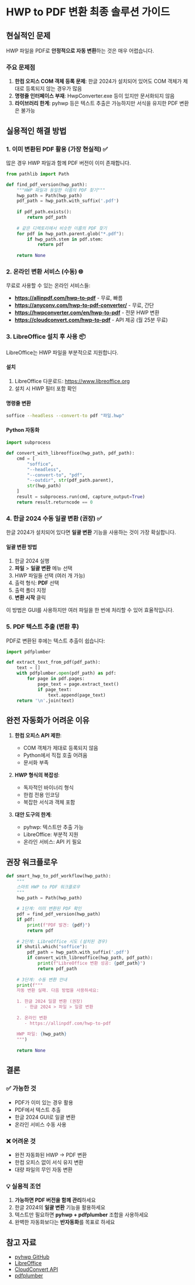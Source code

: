 # HWP to PDF 변환 최종 솔루션 가이드

## 현실적인 문제
HWP 파일을 PDF로 **안정적으로 자동 변환**하는 것은 매우 어렵습니다.

### 주요 문제점
1. **한컴 오피스 COM 객체 등록 문제**: 한글 2024가 설치되어 있어도 COM 객체가 제대로 등록되지 않는 경우가 많음
2. **명령줄 인터페이스 부재**: HwpConverter.exe 등이 있지만 문서화되지 않음
3. **라이브러리 한계**: pyhwp 등은 텍스트 추출은 가능하지만 서식을 유지한 PDF 변환은 불가능

## 실용적인 해결 방법

### 1. 이미 변환된 PDF 활용 (가장 현실적) ✅

많은 경우 HWP 파일과 함께 PDF 버전이 이미 존재합니다.

```python
from pathlib import Path

def find_pdf_version(hwp_path):
    """HWP 파일과 동일한 이름의 PDF 찾기"""
    hwp_path = Path(hwp_path)
    pdf_path = hwp_path.with_suffix('.pdf')
    
    if pdf_path.exists():
        return pdf_path
    
    # 같은 디렉토리에서 비슷한 이름의 PDF 찾기
    for pdf in hwp_path.parent.glob("*.pdf"):
        if hwp_path.stem in pdf.stem:
            return pdf
    
    return None
```

### 2. 온라인 변환 서비스 (수동) 🌐

무료로 사용할 수 있는 온라인 서비스들:

- **https://allinpdf.com/hwp-to-pdf** - 무료, 빠름
- **https://anyconv.com/hwp-to-pdf-converter/** - 무료, 간단
- **https://hwpconverter.com/en/hwp-to-pdf** - 전문 HWP 변환
- **https://cloudconvert.com/hwp-to-pdf** - API 제공 (월 25분 무료)

### 3. LibreOffice 설치 후 사용 📦

LibreOffice는 HWP 파일을 부분적으로 지원합니다.

#### 설치
1. LibreOffice 다운로드: https://www.libreoffice.org
2. 설치 시 HWP 필터 포함 확인

#### 명령줄 변환
```bash
soffice --headless --convert-to pdf "파일.hwp"
```

#### Python 자동화
```python
import subprocess

def convert_with_libreoffice(hwp_path, pdf_path):
    cmd = [
        "soffice",
        "--headless",
        "--convert-to", "pdf",
        "--outdir", str(pdf_path.parent),
        str(hwp_path)
    ]
    result = subprocess.run(cmd, capture_output=True)
    return result.returncode == 0
```

### 4. 한글 2024 수동 일괄 변환 (권장) ✅

한글 2024가 설치되어 있다면 **일괄 변환** 기능을 사용하는 것이 가장 확실합니다.

#### 일괄 변환 방법
1. 한글 2024 실행
2. **파일** > **일괄 변환** 메뉴 선택
3. HWP 파일들 선택 (여러 개 가능)
4. 출력 형식: **PDF** 선택
5. 출력 폴더 지정
6. **변환 시작** 클릭

이 방법은 GUI를 사용하지만 여러 파일을 한 번에 처리할 수 있어 효율적입니다.

### 5. PDF 텍스트 추출 (변환 후)

PDF로 변환된 후에는 텍스트 추출이 쉽습니다:

```python
import pdfplumber

def extract_text_from_pdf(pdf_path):
    text = []
    with pdfplumber.open(pdf_path) as pdf:
        for page in pdf.pages:
            page_text = page.extract_text()
            if page_text:
                text.append(page_text)
    return '\n'.join(text)
```

## 완전 자동화가 어려운 이유

1. **한컴 오피스 API 제한**: 
   - COM 객체가 제대로 등록되지 않음
   - Python에서 직접 호출 어려움
   - 문서화 부족

2. **HWP 형식의 복잡성**:
   - 독자적인 바이너리 형식
   - 한컴 전용 인코딩
   - 복잡한 서식과 객체 포함

3. **대안 도구의 한계**:
   - pyhwp: 텍스트만 추출 가능
   - LibreOffice: 부분적 지원
   - 온라인 서비스: API 키 필요

## 권장 워크플로우

```python
def smart_hwp_to_pdf_workflow(hwp_path):
    """
    스마트 HWP to PDF 워크플로우
    """
    hwp_path = Path(hwp_path)
    
    # 1단계: 이미 변환된 PDF 확인
    pdf = find_pdf_version(hwp_path)
    if pdf:
        print(f"PDF 발견: {pdf}")
        return pdf
    
    # 2단계: LibreOffice 시도 (설치된 경우)
    if shutil.which("soffice"):
        pdf_path = hwp_path.with_suffix('.pdf')
        if convert_with_libreoffice(hwp_path, pdf_path):
            print(f"LibreOffice 변환 성공: {pdf_path}")
            return pdf_path
    
    # 3단계: 수동 변환 안내
    print(f"""
    자동 변환 실패. 다음 방법을 사용하세요:
    
    1. 한글 2024 일괄 변환 (권장)
       - 한글 2024 > 파일 > 일괄 변환
    
    2. 온라인 변환
       - https://allinpdf.com/hwp-to-pdf
    
    HWP 파일: {hwp_path}
    """)
    
    return None
```

## 결론

### ✅ 가능한 것
- PDF가 이미 있는 경우 활용
- PDF에서 텍스트 추출
- 한글 2024 GUI로 일괄 변환
- 온라인 서비스 수동 사용

### ❌ 어려운 것
- 완전 자동화된 HWP → PDF 변환
- 한컴 오피스 없이 서식 유지 변환
- 대량 파일의 무인 자동 변환

### 💡 실용적 조언
1. **가능하면 PDF 버전을 함께 관리**하세요
2. 한글 2024의 **일괄 변환** 기능을 활용하세요
3. 텍스트만 필요하면 **pyhwp + pdfplumber** 조합을 사용하세요
4. 완벽한 자동화보다는 **반자동화**를 목표로 하세요

## 참고 자료
- [pyhwp GitHub](https://github.com/mete0r/pyhwp)
- [LibreOffice](https://www.libreoffice.org)
- [CloudConvert API](https://cloudconvert.com/api/v2)
- [pdfplumber](https://github.com/jsvine/pdfplumber)